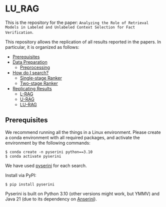 # LU_RAG

This is the repository for the paper: `Analyzing the Role of Retrieval Models in Labeled and Unlabeled Context Selection for Fact Verification`.

This repository allows the replication of all results reported in the papers. In particular, it is organized as follows:
- [Prerequisites](#Prerequisites)
- [Data Preparation](#Data-Preparation)
  - [Preprocessing](#Preprocessing)
- [How do I search?](#search)
  - [Single-stage Ranker](#Single-stage)
  - [Two-stage Ranker](#Two-stage)
-  [Replicating Results](#Replicating-Results)
    - [L-RAG](#L-RAG)
    - [U-RAG](#U-RAG)
    - [LU-RAG](#LU-RAG)

## Prerequisites
We recommend running all the things in a Linux environment. 
Please create a conda environment with all required packages, and activate the environment by the following commands:
```
$ conda create -n pyserini python==3.10
$ conda activate pyserini
```
We have used [pyserini](https://github.com/castorini/pyserini) for each search. 

Install via PyPI:
```
$ pip install pyserini
```
Pyserini is built on Python 3.10 (other versions might work, but YMMV) and Java 21 (due to its dependency on [Anserini](https://github.com/castorini/anserini)).
